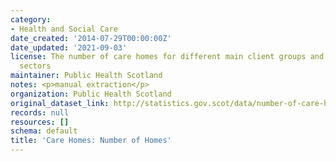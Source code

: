 ```yaml
---
category:
- Health and Social Care
date_created: '2014-07-29T00:00:00Z'
date_updated: '2021-09-03'
license: The number of care homes for different main client groups and across care
  sectors
maintainer: Public Health Scotland
notes: <p>manual extraction</p>
organization: Public Health Scotland
original_dataset_link: http://statistics.gov.scot/data/number-of-care-homes
records: null
resources: []
schema: default
title: 'Care Homes: Number of Homes'
---
```

